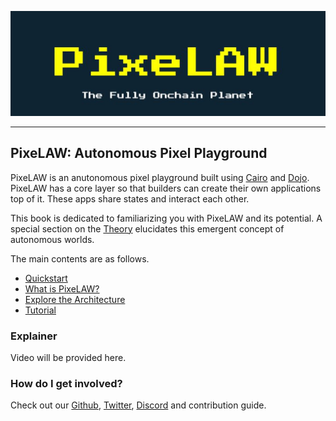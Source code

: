![PixeLAW](images/PixeLAW.jpeg)

---

## PixeLAW: Autonomous Pixel Playground

PixeLAW is an anutonomous pixel playground built using [Cairo](https://github.com/starkware-libs/cairo) and [Dojo](https://github.com/dojoengine/dojo). PixeLAW has a core layer so that builders can create their own applications top of it. These apps share states and interact each other.

This book is dedicated to familiarizing you with PixeLAW and its potential. A special section on the [Theory](./theory/autonomous-worlds.md) elucidates this emergent concept of autonomous worlds.

The main contents are as follows.
- [Quickstart](./getting-started/quick-start.md)
- [What is PixeLAW?](./theory/what-is-pixelaw.md)
- [Explore the Architecture](./architecture/overview.md)
- [Tutorial](./tutorial/readme.md)

### Explainer

Video will be provided here.

### How do I get involved?

Check out our [Github](https://github.com/pixelaw/), [Twitter](https://twitter.com/0xPixeLAW), [Discord](https://t.co/jKDjNbFdZ5) and contribution guide.